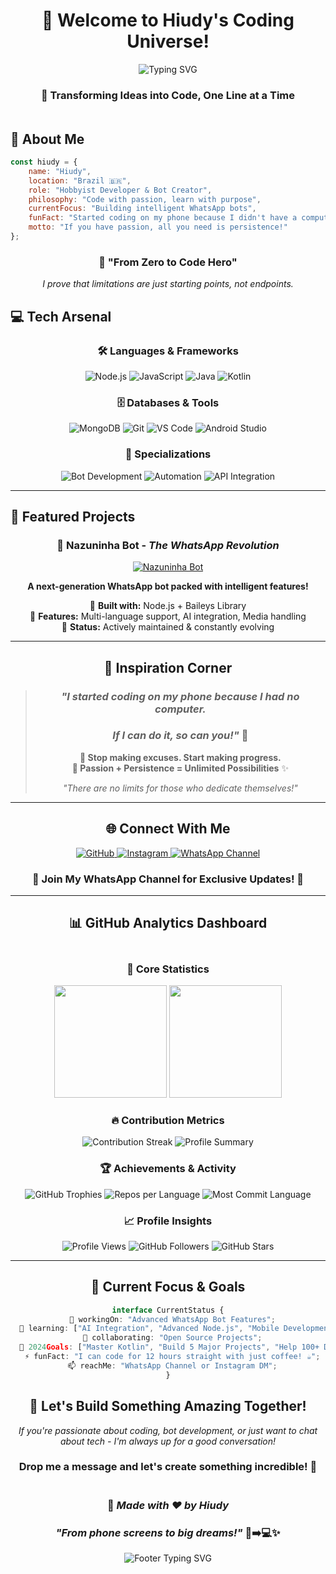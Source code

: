 <div align="center">
  
# 🚀 Welcome to Hiudy's Coding Universe! 

<img src="https://readme-typing-svg.herokuapp.com?font=Fira+Code&pause=1000&color=8B5CF6&center=true&vCenter=true&width=435&lines=Hey+there!+I'm+Hiudy+%F0%9F%91%8B;Passionate+Developer+%F0%9F%92%BB;Bot+Creator+%F0%9F%A4%96;Automation+Enthusiast+%E2%9A%A1;Learning+Never+Stops+%F0%9F%93%9A" alt="Typing SVG" />

<br>

### 🌟 Transforming Ideas into Code, One Line at a Time

<img width="100%" height="2" src="https://github.com/hiudyy/hiudyy/assets/your-id/gradient-line.png" alt="gradient line" onerror="this.style.background='linear-gradient(90deg, #8B5CF6, #06B6D4, #10B981, #F59E0B)'; this.style.height='2px'; this.style.border='none';">

</div>

## 🎯 About Me

```javascript
const hiudy = {
    name: "Hiudy",
    location: "Brazil 🇧🇷",
    role: "Hobbyist Developer & Bot Creator",
    philosophy: "Code with passion, learn with purpose",
    currentFocus: "Building intelligent WhatsApp bots",
    funFact: "Started coding on my phone because I didn't have a computer! 📱➡️💻",
    motto: "If you have passion, all you need is persistence!"
};
```

<div align="center">

### 🚀 **"From Zero to Code Hero"**
*I prove that limitations are just starting points, not endpoints.*

</div>

## 💻 Tech Arsenal

<div align="center">

### 🛠️ Languages & Frameworks
![Node.js](https://img.shields.io/badge/Node.js-43853D?style=for-the-badge&logo=node.js&logoColor=white)
![JavaScript](https://img.shields.io/badge/JavaScript-323330?style=for-the-badge&logo=javascript&logoColor=F7DF1E)
![Java](https://img.shields.io/badge/Java-ED8B00?style=for-the-badge&logo=java&logoColor=white)
![Kotlin](https://img.shields.io/badge/Kotlin-0095D5?style=for-the-badge&logo=kotlin&logoColor=white)

### 🗄️ Databases & Tools
![MongoDB](https://img.shields.io/badge/MongoDB-4EA94B?style=for-the-badge&logo=mongodb&logoColor=white)
![Git](https://img.shields.io/badge/Git-F05032?style=for-the-badge&logo=git&logoColor=white)
![VS Code](https://img.shields.io/badge/VS%20Code-007ACC?style=for-the-badge&logo=visual-studio-code&logoColor=white)
![Android Studio](https://img.shields.io/badge/Android%20Studio-3DDC84?style=for-the-badge&logo=android-studio&logoColor=white)

### 🤖 Specializations
![Bot Development](https://img.shields.io/badge/Bot%20Development-25D366?style=for-the-badge&logo=whatsapp&logoColor=white)
![Automation](https://img.shields.io/badge/Automation-FF6B6B?style=for-the-badge&logo=robot&logoColor=white)
![API Integration](https://img.shields.io/badge/API%20Integration-4ECDC4?style=for-the-badge&logo=postman&logoColor=white)

</div>

---

## 🎨 Featured Projects

<div align="center">

### 🤖 **Nazuninha Bot** - *The WhatsApp Revolution*
[![Nazuninha Bot](https://github-readme-stats.vercel.app/api/pin/?username=hiudyy&repo=nazuninha-bot&show_owner=true&theme=dracula)](https://github.com/hiudyy/nazuninha-bot)

**A next-generation WhatsApp bot packed with intelligent features!**

🔹 **Built with:** Node.js + Baileys Library  
🔹 **Features:** Multi-language support, AI integration, Media handling  
🔹 **Status:** Actively maintained & constantly evolving  

</div>

---

<div align="center">

## 💫 Inspiration Corner

> ### *"I started coding on my phone because I had no computer.*  
> ### *If I can do it, so can you!"* 💪
> 
> **🌟 Stop making excuses. Start making progress.**  
> **🚀 Passion + Persistence = Unlimited Possibilities** ✨
> 
> *"There are no limits for those who dedicate themselves!"*

</div>

---

<div align="center">

## 🌐 Connect With Me

<a href="https://github.com/hiudyy">
  <img src="https://img.shields.io/badge/GitHub-100000?style=for-the-badge&logo=github&logoColor=white" alt="GitHub" />
</a>
<a href="https://instagram.com/hiudyyy_">
  <img src="https://img.shields.io/badge/Instagram-E4405F?style=for-the-badge&logo=instagram&logoColor=white" alt="Instagram" />
</a>
<a href="https://whatsapp.com/channel/0029Vb6bZMrEQIaq4jzEPv40">
  <img src="https://img.shields.io/badge/WhatsApp_Channel-25D366?style=for-the-badge&logo=whatsapp&logoColor=white" alt="WhatsApp Channel" />
</a>

### 📢 **Join My WhatsApp Channel for Exclusive Updates!** 🚀

</div>

---

<div align="center">

## 📊 GitHub Analytics Dashboard

<img width="100%" height="2" src="https://github.com/hiudyy/hiudyy/assets/your-id/gradient-line.png" alt="gradient line" onerror="this.style.background='linear-gradient(90deg, #8B5CF6, #06B6D4, #10B981, #F59E0B)'; this.style.height='2px'; this.style.border='none';">

</div>

<div align="center">

### 🎯 **Core Statistics**

<img height="180em" src="https://github-readme-stats.vercel.app/api?username=hiudyy&show_icons=true&theme=dracula&include_all_commits=true&count_private=true&locale=pt-br"/>
<img height="180em" src="https://github-readme-stats.vercel.app/api/top-langs/?username=hiudyy&layout=compact&theme=dracula&locale=pt-br"/>

</div>

<div align="center">

### 🔥 **Contribution Metrics**

<img src="https://github-readme-streak-stats.herokuapp.com/?user=hiudyy&theme=dracula&locale=pt-br" alt="Contribution Streak"/>

<img src="https://github-profile-summary-cards.vercel.app/api/cards/profile-details?username=hiudyy&theme=dracula" alt="Profile Summary"/>

</div>

<div align="center">

### 🏆 **Achievements & Activity**

<img src="https://github-profile-trophy.vercel.app/?username=hiudyy&theme=dracula&no-frame=true&margin-w=15&margin-h=15" alt="GitHub Trophies"/>

<img src="https://github-profile-summary-cards.vercel.app/api/cards/repos-per-language?username=hiudyy&theme=dracula" alt="Repos per Language"/>
<img src="https://github-profile-summary-cards.vercel.app/api/cards/most-commit-language?username=hiudyy&theme=dracula" alt="Most Commit Language"/>

</div>

<div align="center">

### 📈 **Profile Insights**

![Profile Views](https://count.getloli.com/@hiudyy?name=hiudyy&theme=moebooru-h&padding=6&offset=0&align=top&scale=2&pixelated=1&darkmode=0)
![GitHub Followers](https://img.shields.io/github/followers/hiudyy?style=social&label=Seguidores&logo=github)
![GitHub Stars](https://img.shields.io/github/stars/hiudyy?style=social&label=Stars&logo=github)

</div>

---

<div align="center">

## 🎯 Current Focus & Goals

```typescript
interface CurrentStatus {
  🔭 workingOn: "Advanced WhatsApp Bot Features";
  🌱 learning: ["AI Integration", "Advanced Node.js", "Mobile Development"];
  👯 collaborating: "Open Source Projects";
  🥅 2024Goals: ["Master Kotlin", "Build 5 Major Projects", "Help 100+ Developers"];
  ⚡ funFact: "I can code for 12 hours straight with just coffee! ☕";
  📫 reachMe: "WhatsApp Channel or Instagram DM";
}
```

</div>

<div align="center">

## 🚀 **Let's Build Something Amazing Together!**

*If you're passionate about coding, bot development, or just want to chat about tech - I'm always up for a good conversation!*

### Drop me a message and let's create something incredible! 🌟

<img width="100%" height="2" src="https://github.com/hiudyy/hiudyy/assets/your-id/gradient-line.png" alt="gradient line" onerror="this.style.background='linear-gradient(90deg, #8B5CF6, #06B6D4, #10B981, #F59E0B)'; this.style.height='2px'; this.style.border='none';">

### 💝 *Made with ❤️ by Hiudy* 
### *"From phone screens to big dreams!"* 📱➡️💻✨

<img src="https://readme-typing-svg.herokuapp.com?font=Fira+Code&pause=1000&color=8B5CF6&center=true&vCenter=true&width=435&lines=Thanks+for+visiting!+%F0%9F%91%8B;Keep+coding%2C+keep+growing!+%F0%9F%9A%80;See+you+in+the+next+commit!+%F0%9F%92%BB" alt="Footer Typing SVG" />

</div>
